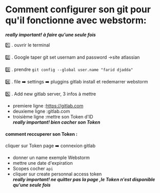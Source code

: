 # Comment configurer son git pour qu'il fonctionne avec webstorm:

<strong><em>really important! à faire qu'une seule fois</em></strong>

:one: . ouvrir le terminal 

:two: . Google taper git set usernam and password ->site atlassian

:three: . prendre     ` git config --global user.name "farid djadda" `

:four: . file   :arrow_right:   settings   :arrow_right:   pluggins gitlab install et redemarrer webstorm

:five: . Add new gitlab server, 3 infos à mettre <br/>
+ premiere ligne :https://gitlab.com
+ deuxieme ligne :gitlab.com
+ troisième ligne :mettre son Token d'ID <br/>
<strong><em>really important! bien cacher son Token </em></strong>

#### comment reccuperer son Token :

cliquer sur Token page   :arrow_right:   connexion gitlab 

+ donner un name exemple Webstorm
+ mettre une date d'expiration 
+ Scopes cocher `api`
+ cliquer sur create personnal access token <br/>
<strong><em>really important! ne quitter pas la page ,le Token n'est disponible qu'une seule fois </em></strong>